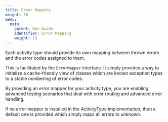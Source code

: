 ```yaml
---
title: Error Mapping
weight: 36
menu:
  main:
    parent: Dev Guide
    identifier: Error Mapping
    weight: 13
---
```


Each activity type should provide its own mapping between thrown errors and the error codes assigned to them.

This is facilitated by the `ErrorMapper` interface. It simply provides a way to initialize a cache-friendly view
of classes which are known exception types to a stable numbering of error codes.

By providing an error mapper for your activity type, you are enabling advanced testing scenarios that deal with
error routing and advanced error handling.

If no error mapper is installed in the ActivityType implementation, then a default one is provided which simply
maps all errors to _unknown_. 